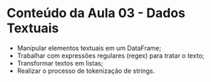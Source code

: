 # Conteúdo da Aula 03 - Dados Textuais

- Manipular elementos textuais em um DataFrame;
- Trabalhar com expressões regulares (regex) para tratar o texto;
- Transformar textos em listas;
- Realizar o processo de tokenização de strings.
